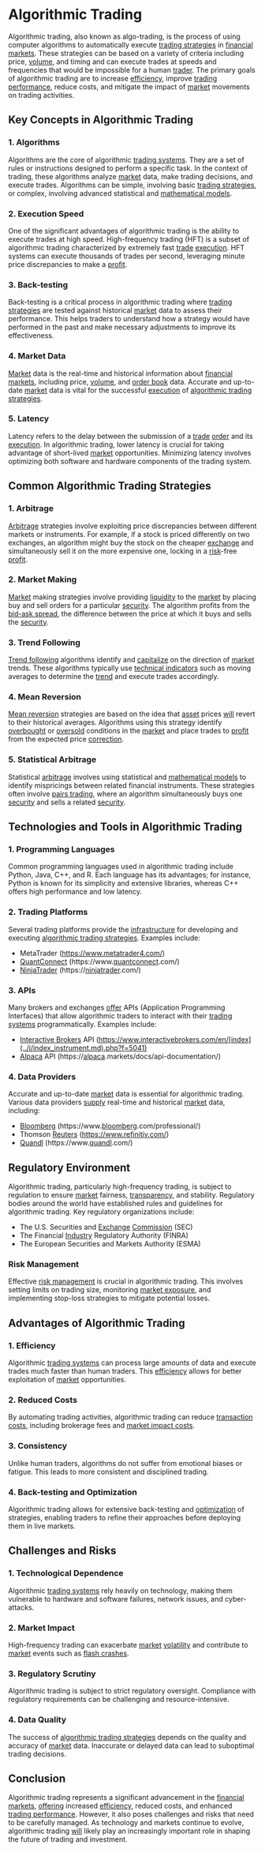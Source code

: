 # Algorithmic Trading

Algorithmic trading, also known as algo-trading, is the process of using computer algorithms to automatically execute [trading strategies](../t/trading_strategies.md) in [financial markets](../f/financial_market.md). These strategies can be based on a variety of criteria including price, [volume](../v/volume.md), and timing and can execute trades at speeds and frequencies that would be impossible for a human [trader](../t/trader.md). The primary goals of algorithmic trading are to increase [efficiency](../e/efficiency.md), improve [trading performance](../t/trading_performance.md), reduce costs, and mitigate the impact of [market](../m/market.md) movements on trading activities.

## Key Concepts in Algorithmic Trading

### 1. Algorithms

Algorithms are the core of algorithmic [trading systems](../t/trading_systems.md). They are a set of rules or instructions designed to perform a specific task. In the context of trading, these algorithms analyze [market](../m/market.md) data, make trading decisions, and execute trades. Algorithms can be simple, involving basic [trading strategies](../t/trading_strategies.md), or complex, involving advanced statistical and [mathematical models](../m/mathematical_models_in_trading.md).

### 2. Execution Speed

One of the significant advantages of algorithmic trading is the ability to execute trades at high speed. High-frequency trading (HFT) is a subset of algorithmic trading characterized by extremely fast [trade](../t/trade.md) [execution](../e/execution.md). HFT systems can execute thousands of trades per second, leveraging minute price discrepancies to make a [profit](../p/profit.md).

### 3. Back-testing

Back-testing is a critical process in algorithmic trading where [trading strategies](../t/trading_strategies.md) are tested against historical [market](../m/market.md) data to assess their performance. This helps traders to understand how a strategy would have performed in the past and make necessary adjustments to improve its effectiveness.

### 4. Market Data

[Market](../m/market.md) data is the real-time and historical information about [financial markets](../f/financial_market.md), including price, [volume](../v/volume.md), and [order book](../o/order_book.md) data. Accurate and up-to-date [market](../m/market.md) data is vital for the successful [execution](../e/execution.md) of [algorithmic trading strategies](../a/algorithmic_trading_strategies.md).

### 5. Latency

Latency refers to the delay between the submission of a [trade](../t/trade.md) [order](../o/order.md) and its [execution](../e/execution.md). In algorithmic trading, lower latency is crucial for taking advantage of short-lived [market](../m/market.md) opportunities. Minimizing latency involves optimizing both software and hardware components of the trading system.

## Common Algorithmic Trading Strategies

### 1. Arbitrage

[Arbitrage](../a/arbitrage.md) strategies involve exploiting price discrepancies between different markets or instruments. For example, if a stock is priced differently on two exchanges, an algorithm might buy the stock on the cheaper [exchange](../e/exchange.md) and simultaneously sell it on the more expensive one, locking in a [risk](../r/risk.md)-free [profit](../p/profit.md).

### 2. Market Making

[Market](../m/market.md) making strategies involve providing [liquidity](../l/liquidity.md) to the [market](../m/market.md) by placing buy and sell orders for a particular [security](../s/security.md). The algorithm profits from the [bid-ask spread](../b/bid-ask_spread.md), the difference between the price at which it buys and sells the [security](../s/security.md).

### 3. Trend Following

[Trend following](../t/trend_following.md) algorithms identify and [capitalize](../c/capitalize.md) on the direction of [market](../m/market.md) trends. These algorithms typically use [technical indicators](../t/technical_indicator.md) such as moving averages to determine the [trend](../t/trend.md) and execute trades accordingly.

### 4. Mean Reversion

[Mean reversion](../m/mean_reversion.md) strategies are based on the idea that [asset](../a/asset.md) prices [will](../w/will.md) revert to their historical averages. Algorithms using this strategy identify [overbought](../o/overbought.md) or [oversold](../o/oversold.md) conditions in the [market](../m/market.md) and place trades to [profit](../p/profit.md) from the expected price [correction](../c/correction.md).

### 5. Statistical Arbitrage

Statistical [arbitrage](../a/arbitrage.md) involves using statistical and [mathematical models](../m/mathematical_models_in_trading.md) to identify mispricings between related financial instruments. These strategies often involve [pairs trading](../p/pairs_trading.md), where an algorithm simultaneously buys one [security](../s/security.md) and sells a related [security](../s/security.md).

## Technologies and Tools in Algorithmic Trading

### 1. Programming Languages

Common programming languages used in algorithmic trading include Python, Java, C++, and R. Each language has its advantages; for instance, Python is known for its simplicity and extensive libraries, whereas C++ offers high performance and low latency.

### 2. Trading Platforms

Several trading platforms provide the [infrastructure](../i/infrastructure.md) for developing and executing [algorithmic trading strategies](../a/algorithmic_trading_strategies.md). Examples include:

- MetaTrader (https://www.metatrader4.com/)
- [QuantConnect](../q/quantconnect.md) (https://www.[quantconnect](../q/quantconnect.md).com/)
- [NinjaTrader](../n/ninjatrader.md) (https://[ninjatrader](../n/ninjatrader.md).com/)

### 3. APIs

Many brokers and exchanges [offer](../o/offer.md) APIs (Application Programming Interfaces) that allow algorithmic traders to interact with their [trading systems](../t/trading_systems.md) programmatically. Examples include:

- [Interactive Brokers](../i/interactive_brokers.md) API (https://www.interactivebrokers.com/en/[index](../i/index_instrument.md).php?f=5041)
- [Alpaca](../a/alpaca.md) API (https://[alpaca](../a/alpaca.md).markets/docs/api-documentation/)

### 4. Data Providers

Accurate and up-to-date [market](../m/market.md) data is essential for algorithmic trading. Various data providers [supply](../s/supply.md) real-time and historical [market](../m/market.md) data, including:

- [Bloomberg](../b/bloomberg.md) (https://www.[bloomberg](../b/bloomberg.md).com/professional/)
- Thomson [Reuters](../r/reuters.md) (https://www.refinitiv.com/)
- [Quandl](../q/quandl.md) (https://www.[quandl](../q/quandl.md).com/)

## Regulatory Environment

Algorithmic trading, particularly high-frequency trading, is subject to regulation to ensure [market](../m/market.md) fairness, [transparency](../t/transparency.md), and stability. Regulatory bodies around the world have established rules and guidelines for algorithmic trading. Key regulatory organizations include:

- The U.S. Securities and [Exchange](../e/exchange.md) [Commission](../c/commission.md) (SEC)
- The Financial [Industry](../i/industry.md) Regulatory Authority (FINRA)
- The European Securities and Markets Authority (ESMA)

### Risk Management

Effective [risk management](../r/risk_management.md) is crucial in algorithmic trading. This involves setting limits on trading size, monitoring [market exposure](../m/market_exposure.md), and implementing stop-loss strategies to mitigate potential losses.

## Advantages of Algorithmic Trading

### 1. Efficiency

Algorithmic [trading systems](../t/trading_systems.md) can process large amounts of data and execute trades much faster than human traders. This [efficiency](../e/efficiency.md) allows for better exploitation of [market](../m/market.md) opportunities.

### 2. Reduced Costs

By automating trading activities, algorithmic trading can reduce [transaction costs](../t/transaction_costs.md), including brokerage fees and [market impact costs](../m/market_impact_costs.md).

### 3. Consistency

Unlike human traders, algorithms do not suffer from emotional biases or fatigue. This leads to more consistent and disciplined trading.

### 4. Back-testing and Optimization

Algorithmic trading allows for extensive back-testing and [optimization](../o/optimization.md) of strategies, enabling traders to refine their approaches before deploying them in live markets.

## Challenges and Risks

### 1. Technological Dependence

Algorithmic [trading systems](../t/trading_systems.md) rely heavily on technology, making them vulnerable to hardware and software failures, network issues, and cyber-attacks.

### 2. Market Impact

High-frequency trading can exacerbate [market](../m/market.md) [volatility](../v/volatility.md) and contribute to [market](../m/market.md) events such as [flash crashes](../f/flash_crashes.md).

### 3. Regulatory Scrutiny

Algorithmic trading is subject to strict regulatory oversight. Compliance with regulatory requirements can be challenging and resource-intensive.

### 4. Data Quality

The success of [algorithmic trading strategies](../a/algorithmic_trading_strategies.md) depends on the quality and accuracy of [market](../m/market.md) data. Inaccurate or delayed data can lead to suboptimal trading decisions.

## Conclusion

Algorithmic trading represents a significant advancement in the [financial markets](../f/financial_market.md), [offering](../o/offering.md) increased [efficiency](../e/efficiency.md), reduced costs, and enhanced [trading performance](../t/trading_performance.md). However, it also poses challenges and risks that need to be carefully managed. As technology and markets continue to evolve, algorithmic trading [will](../w/will.md) likely play an increasingly important role in shaping the future of trading and investment.
